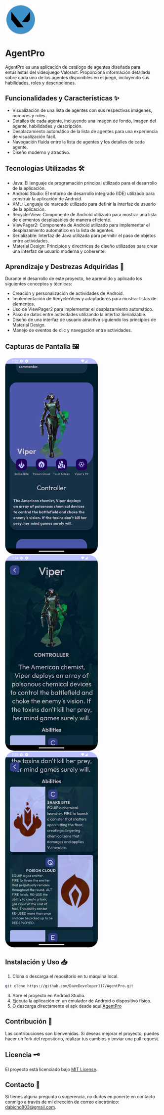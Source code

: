 
<img src="https://github.com/DaveDeveloper117/AgentPro/blob/master/app/src/main/res/mipmap-xxhdpi/ic_index_round.png" alt="logo" width="100"> 

# AgentPro

AgentPro es una aplicación de catálogo de agentes diseñada para entusiastas del videojuego Valorant. Proporciona información detallada sobre cada uno de los agentes disponibles en el juego, incluyendo sus habilidades, roles y descripciones.

## Funcionalidades y Características ✨

-   Visualización de una lista de agentes con sus respectivas imágenes, nombres y roles.
-   Detalles de cada agente, incluyendo una imagen de fondo, imagen del agente, habilidades y descripción.
-   Desplazamiento automático de la lista de agentes para una experiencia de visualización fácil.
-   Navegación fluida entre la lista de agentes y los detalles de cada agente.
-   Diseño moderno y atractivo.

## Tecnologías Utilizadas 🛠️

-   Java: El lenguaje de programación principal utilizado para el desarrollo de la aplicación.
-   Android Studio: El entorno de desarrollo integrado (IDE) utilizado para construir la aplicación de Android.
-   XML: Lenguaje de marcado utilizado para definir la interfaz de usuario de la aplicación.
-   RecyclerView: Componente de Android utilizado para mostrar una lista de elementos desplazables de manera eficiente.
-   ViewPager2: Componente de Android utilizado para implementar el desplazamiento automático en la lista de agentes.
-   Serializable: Interfaz de Java utilizada para permitir el paso de objetos entre actividades.
-   Material Design: Principios y directrices de diseño utilizados para crear una interfaz de usuario moderna y coherente.

## Aprendizaje y Destrezas Adquiridas 🦾

Durante el desarrollo de este proyecto, he aprendido y aplicado los siguientes conceptos y técnicas:

-   Creación y personalización de actividades de Android.
-   Implementación de RecyclerView y adaptadores para mostrar listas de elementos.
-   Uso de ViewPager2 para implementar el desplazamiento automático.
-   Paso de datos entre actividades utilizando la interfaz Serializable.
-   Diseño de una interfaz de usuario atractiva siguiendo los principios de Material Design.
-   Manejo de eventos de clic y navegación entre actividades.

## Capturas de Pantalla 🖼️

<img src="assets/ss_1.png" alt="viper" width="300"> <img src="assets/ss_2.png" alt="viper details" width="300"> <img src="assets/ss_3.png" alt="abilities details" width="300">

## Instalación y Uso 📥

1.  Clona o descarga el repositorio en tu máquina local.
```bash 
git clone https://github.com/DaveDeveloper117/AgentPro.git
```
3.  Abre el proyecto en Android Studio.
4.  Ejecuta la aplicación en un emulador de Android o dispositivo físico.
5.  O descarga directamente el apk desde aquí [AgentPro](https://github.com/DaveDeveloper117/AgentPro/releases/download/v1.0/app-debug.apk)

## Contribución 🤝

Las contribuciones son bienvenidas. Si deseas mejorar el proyecto, puedes hacer un fork del repositorio, realizar tus cambios y enviar una pull request.

## Licencia 🗝️

El proyecto está licenciado bajo [MIT License](https://github.com/DaveDeveloper117/AgentPro/blob/master/LICENSE).

## Contacto 📩

Si tienes alguna pregunta o sugerencia, no dudes en ponerte en contacto conmigo a través de mi dirección de correo electrónico: [dabicho803@gmail.com](mailto:dabicho803@gmail.com).

